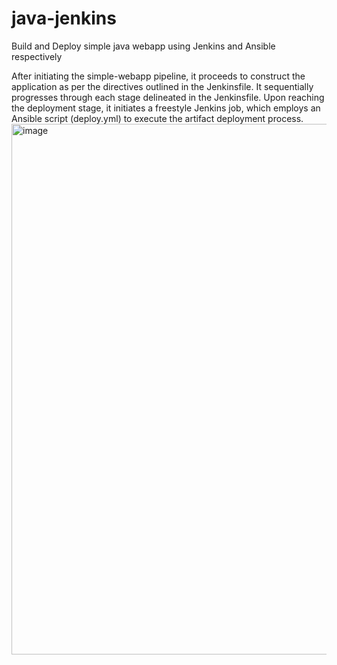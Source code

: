 # java-jenkins
Build and Deploy simple java webapp using Jenkins and Ansible respectively

After initiating the simple-webapp pipeline, it proceeds to construct the application as per the directives outlined in the Jenkinsfile. It sequentially progresses through each stage delineated in the Jenkinsfile. Upon reaching the deployment stage, it initiates a freestyle Jenkins job, which employs an Ansible script (deploy.yml) to execute the artifact deployment process.
<img width="849" alt="image" src="https://github.com/esthernnolum/java-jenkins/assets/24988381/245169b5-bda5-4e47-b3b4-ca5e7a639dfa">
